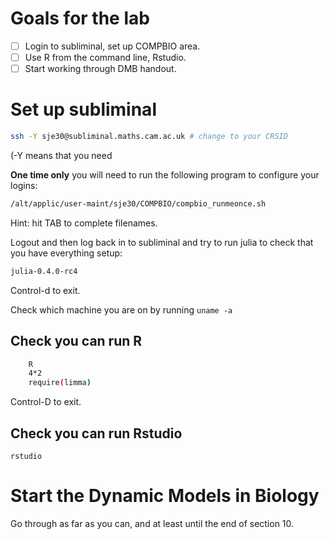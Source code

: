 
# Goals for the lab

- [ ] Login to subliminal, set up COMPBIO area.
- [ ] Use R from the command line, Rstudio.
- [ ] Start working through DMB handout.

# Set up subliminal

```sh
ssh -Y sje30@subliminal.maths.cam.ac.uk # change to your CRSID
```

(-Y means that you need

**One time only** you will need to run the following program to configure
your logins:

```sh
/alt/applic/user-maint/sje30/COMPBIO/compbio_runmeonce.sh
```

Hint: hit TAB to complete filenames.

Logout and then log back in to subliminal and try to run julia to
check that you have everything setup:

```sh
julia-0.4.0-rc4
```

Control-d to exit.

Check which machine you are on by running `uname -a`

## Check you can run R

```sh
    R
    4*2
    require(limma)
```


Control-D to exit.

## Check you can run Rstudio

    rstudio



# Start the Dynamic Models in Biology

Go through as far as you can, and at least until the end of section 10.



